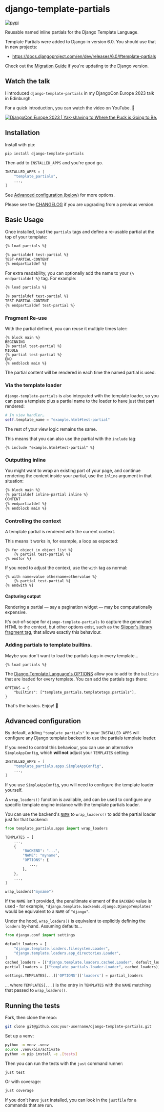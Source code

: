 # django-template-partials

[![pypi](https://img.shields.io/pypi/v/django-template-partials.svg)](https://pypi.org/project/django-template-partials/)

Reusable named inline partials for the Django Template Language.

Template Partials were added to Django in version 6.0. You should use that in new projects: 

* https://docs.djangoproject.com/en/dev/releases/6.0/#template-partials

Check out the [Migration Guide](https://github.com/carltongibson/django-template-partials/blob/main/Migration.md) if you're updating to the Django version. 

## Watch the talk

I introduced `django-template-partials` in my DjangoCon Europe 2023 talk in Edinburgh.

For a quick introduction, you can watch the video on YouTube. 🍿

[![DjangoCon Europe 2023 | Yak-shaving to Where the Puck is Going to Be.](https://img.youtube.com/vi/_3oGI4RC52s/0.jpg)](https://www.youtube.com/watch?v=_3oGI4RC52s)

## Installation

Install with pip:

```bash
pip install django-template-partials
```

Then add to `INSTALLED_APPS` and you're good go.

```python
INSTALLED_APPS = [
    "template_partials",
    ...,
]
```

See <a href="#advanced-configuration">Advanced configuration (below)</a> for
more options.

Please see the [CHANGELOG](https://github.com/carltongibson/django-template-partials/blob/main/CHANGELOG.md) if you are upgrading from a previous version.

## Basic Usage

Once installed, load the `partials` tags and define a re-usable partial at the top of your template:

```html
{% load partials %}

{% partialdef test-partial %}
TEST-PARTIAL-CONTENT
{% endpartialdef %}
```

For extra readability, you can optionally add the name to your `{% endpartialdef %}` tag. For
example:

```html
{% load partials %}

{% partialdef test-partial %}
TEST-PARTIAL-CONTENT
{% endpartialdef test-partial %}
```

### Fragment Re-use

With the partial defined, you can reuse it multiple times later:

```
{% block main %}
BEGINNING
{% partial test-partial %}
MIDDLE
{% partial test-partial %}
END
{% endblock main %}
```

The partial content will be rendered in each time the named partial is used.


### Via the template loader

`django-template-partials` is also integrated with the template loader, so you
can pass a template plus a partial name to the loader to have just that part
rendered:

```python
# In view handler…
self.template_name = "example.html#test-partial"
```

The rest of your view logic remains the same.

This means that you can also use the partial with the `include` tag:

```html+django
{% include "example.html#test-partial" %}
```

### Outputting inline

You might want to wrap an existing part of your page, and continue rendering
the content inside your partial, use the `inline` argument in that situation:

```html
{% block main %}
{% partialdef inline-partial inline %}
CONTENT
{% endpartialdef %}
{% endblock main %}
```

### Controlling the context

A template partial is rendered with the current context.

This means it works in, for example, a loop as expected:

```html+django
{% for object in object_list %}
    {% partial test-partial %}
{% endfor %}
```

If you need to adjust the context, use the `with` tag as normal:

```html+django
{% with name=value othername=othervalue %}
    {% partial test-partial %}
{% endwith %}
```

#### Capturing output

Rendering a partial — say a pagination widget — may be computationally expensive.

It's out-of-scope for `django-template-partials` to capture the generated HTML
to the context, but other options exist, such as the [Slipper's library
fragment tag](https://mitchel.me/slippers/docs/template-tags-filters/#fragment),
that allows exactly this behaviour.


### Adding partials to template builtins.

Maybe you don't want to load the partials tags in every template…

```html+django
{% load partials %}
```

The [Django Template Language's OPTIONS](https://docs.djangoproject.com/en/4.2/topics/templates/#django.template.backends.django.DjangoTemplates)
allow you to add to the `builtins` that are loaded for every template. You can
add the partials tags there:

```
OPTIONS = {
    "builtins": ["template_partials.templatetags.partials"],
}
```


That's the basics. Enjoy! 🚀


<h2 id="advanced-configuration">Advanced configuration</h2>

By default, adding `"template_partials"` to your `INSTALLED_APPS` will
configure any Django template backend to use the partials template loader.

If you need to control this behaviour, you can use an alternative
`SimpleAppConfig`, which **will not** adjust your `TEMPLATES` setting:

```python
INSTALLED_APPS = [
    "template_partials.apps.SimpleAppConfig",
    ...,
]
```

If you use `SimpleAppConfig`, you will need to configure the template loader yourself.

A `wrap_loaders()` function is available, and can be used to configure any
specific template engine instance with the template partials loader.

You can use the backend's [`NAME`](https://docs.djangoproject.com/en/4.2/ref/settings/#std-setting-TEMPLATES-NAME)
to `wrap_loaders()` to add the partial loader just for that backend:

```python
from template_partials.apps import wrap_loaders

TEMPLATES = [
    ...,
    {
        "BACKEND": "...",
        "NAME": "myname",
        "OPTIONS": {
           ...,
        },
    },
    ...,
]

wrap_loaders("myname")
```

If the `NAME` isn't provided, the penultimate element of the `BACKEND` value is
used - for example, `"django.template.backends.django.DjangoTemplates"` would
be equivalent to a `NAME` of `"django"`.

Under the hood, `wrap_loaders()` is equivalent to explicitly defining the
`loaders` by-hand. Assuming defaults…

```python
from django.conf import settings

default_loaders = [
    "django.template.loaders.filesystem.Loader",
    "django.template.loaders.app_directories.Loader",
]
cached_loaders = [("django.template.loaders.cached.Loader", default_loaders)]
partial_loaders = [("template_partials.loader.Loader", cached_loaders)]

settings.TEMPLATES[...]['OPTIONS']['loaders'] = partial_loaders
```

… where `TEMPLATES[...]` is the entry in `TEMPLATES` with the `NAME` matching
that passed to `wrap_loaders()`.


## Running the tests

Fork, then clone the repo:

```sh
git clone git@github.com:your-username/django-template-partials.git
```

Set up a venv:

```sh
python -m venv .venv
source .venv/bin/activate
python -m pip install -e .[tests]
```

Then you can run the tests with the `just` command runner:

```sh
just test
```

Or with coverage:

```sh
just coverage
```

If you don't have `just` installed, you can look in the `justfile` for a
commands that are run.
